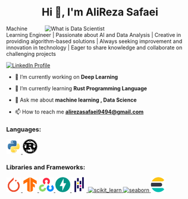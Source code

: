 <h1 align="center">Hi 👋, I'm AliReza Safaei</h1>
<img align="right" alt="What is Data Scientist" width="400" src="https://theninehertz.com/wp-content/uploads/2022/02/1.gif">

<p align="left">
Machine Learning Engineer | Passionate about AI and Data Analysis | Creative in providing algorithm-based solutions | Always seeking improvement and innovation in technology | Eager to share knowledge and collaborate on challenging projects
</p>

<p align="left">
    <a href="https://www.linkedin.com/in/alireza-safaei-012b621aa/" target="blank">
        <img src="https://img.shields.io/badge/LinkedIn-Connect-blue?logo=linkedin&style=for-the-badge" alt="LinkedIn Profile" />
    </a>
</p>

- 🔭 I’m currently working on **Deep Learning**

- 🌱 I’m currently learning **Rust Programming Language**

- 💬 Ask me about **machine learning , Data Science**

- 📫 How to reach me **alirezasafaei9494@gmail.com**

<h3 align="left">Languages:</h3>
<p align="left">
  <a href="https://www.python.org" target="_blank" rel="noreferrer">
    <img src="https://raw.githubusercontent.com/devicons/devicon/master/icons/python/python-original.svg" alt="python" width="40" height="40"/>
  </a>
  <a href="https://www.rust-lang.org/" target="_blank" rel="noreferrer">
    <img src="https://github.com/devicons/devicon/blob/master/icons/rust/rust-original.svg" alt="Rust" width="40" height="40"/>
  </a>
</p>

<h3 align="left">Libraries and Frameworks:</h3>
<p align="left">
  <a href="https://pytorch.org/" target="_blank" rel="noreferrer"> 
    <img src="https://github.com/devicons/devicon/blob/master/icons/pytorch/pytorch-original.svg" alt="pytorch" width="40" height="40"/> 
  </a>    
  <a href="https://www.tensorflow.org/" target="_blank" rel="noreferrer"> 
    <img src="https://github.com/devicons/devicon/blob/master/icons/tensorflow/tensorflow-original.svg" alt="tensorflow" width="40" height="40"/> 
  </a>
  <a href="https://opencv.org/" target="_blank" rel="noreferrer"> 
    <img src="https://github.com/devicons/devicon/blob/master/icons/opencv/opencv-original.svg" alt="opencv" width="40" height="40"/> 
  </a>
  <a href="https://fastapi.tiangolo.com/" target="_blank" rel="noreferrer"> 
    <img src="https://github.com/devicons/devicon/blob/master/icons/fastapi/fastapi-original.svg" alt="flask" width="40" height="40"/> 
  </a>    
  <a href="https://pandas.pydata.org/" target="_blank" rel="noreferrer">
    <img src="https://raw.githubusercontent.com/devicons/devicon/2ae2a900d2f041da66e950e4d48052658d850630/icons/pandas/pandas-original.svg" alt="pandas" width="40" height="40"/>
  </a>
  <a href="https://scikit-learn.org/" target="_blank" rel="noreferrer">
    <img src="https://upload.wikimedia.org/wikipedia/commons/0/05/Scikit_learn_logo_small.svg" alt="scikit_learn" width="40" height="40"/>
  </a> 
  <a href="https://seaborn.pydata.org/" target="_blank" rel="noreferrer">
    <img src="https://seaborn.pydata.org/_images/logo-mark-lightbg.svg" alt="seaborn" width="40" height="40"/>
  </a>
  <a href="https://www.elastic.co/" target="_blank" rel="noreferrer">
    <img src="https://raw.githubusercontent.com/devicons/devicon/master/icons/elasticsearch/elasticsearch-original.svg" alt="mysql" width="40" height="40"/>
  </a>
</p>
